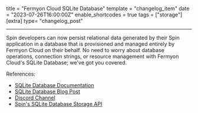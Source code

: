title = "Fermyon Cloud SQLite Database"
template = "changelog_item"
date = "2023-07-26T16:00:00Z"
enable_shortcodes = true
tags = ["storage"]
[extra]
type= "changelog_post"

---

Spin developers can now persist relational data generated by their Spin application in a database that is provisioned and managed entirely by Fermyon Cloud on their behalf. No need to worry about database operations, connection strings, or resource management with Fermyon Cloud's SQLite Database; we've got you covered.

<!-- break -->

References:

- [SQLite Database Documentation](/cloud/noops-sql-db)
- [SQLite Database Blog Post](https://www.fermyon.com/blog/announcing-noops-sql-db)
- [Discord Channel](https://www.fermyon.com/discord)
- [Spin's SQLite Database Storage API](https://spinframework.dev/sqlite-api-guide.md)
